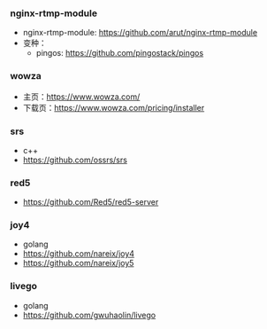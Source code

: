 ### nginx-rtmp-module

- nginx-rtmp-module: https://github.com/arut/nginx-rtmp-module
- 变种：
  - pingos: https://github.com/pingostack/pingos

### wowza

- 主页：https://www.wowza.com/
- 下载页：https://www.wowza.com/pricing/installer


### srs

- c++
- https://github.com/ossrs/srs

### red5

- https://github.com/Red5/red5-server

### joy4

- golang
- https://github.com/nareix/joy4
- https://github.com/nareix/joy5

### livego

- golang
- https://github.com/gwuhaolin/livego
